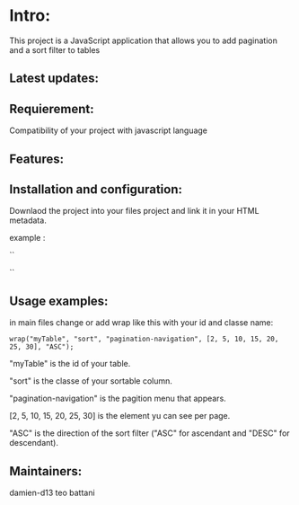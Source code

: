 # Intro:

This project is a JavaScript application that allows you to add pagination and a sort filter to tables

## Latest updates:

## Requierement:

Compatibility of your project with javascript language

## Features:

## Installation and configuration:

Downlaod the project into your files project and link it in your HTML metadata.

example :


``
<script type="text/javascript" src="table-sort-pager.js"></script>
``


## Usage examples:

in main files change or add wrap like this with your id and classe name:

``
wrap("myTable", "sort", "pagination-navigation", [2, 5, 10, 15, 20, 25, 30], "ASC");
``

"myTable" is the id of your table.

"sort" is the classe of your sortable column.

"pagination-navigation" is the pagition menu that appears.

[2, 5, 10, 15, 20, 25, 30] is the element yu can see per page.

"ASC" is the direction of the sort filter ("ASC" for ascendant and "DESC" for descendant).


## Maintainers:

damien-d13
teo battani

